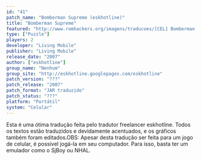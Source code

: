```yaml
---
id: "41"
patch_name: "Bomberman Supreme (eskhotline)"
title: "Bomberman Supreme"
featured: "http://www.romhackers.org/imagens/traducoes/[CEL] Bomberman Supreme - eskhotline - 1.png"
type: ["Puzzle"]
players: 2
developer: "Living Mobile"
publisher: "Living Mobile"
release_date: "2007"
author: ["eskhotline"]
group_name: "Nenhum"
group_site: "http://eskhotline.googlepages.com/eskhotline"
patch_version: "???"
patch_release: "2007"
patch_format: "JAR traduzido"
patch_status: "???"
platform: "Portátil"
system: "Celular"
---
```


Esta é uma ótima tradução feita pelo tradutor freelancer eskhotline. Todos os textos estão traduzidos e devidamente acentuados, e os gráficos também foram editados.OBS: Apesar desta tradução ser feita para um jogo de celular, é possível jogá-la em seu computador. Para isso, basta ter um emulador como o SjBoy ou NHAL.